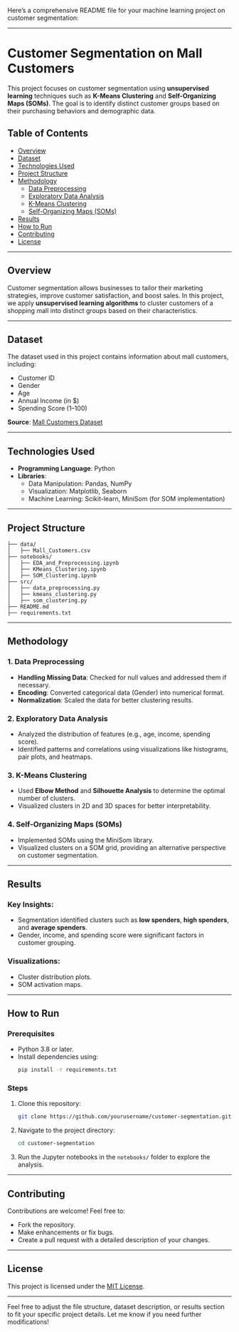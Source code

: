 Here’s a comprehensive README file for your machine learning project on customer segmentation:

---

# Customer Segmentation on Mall Customers

This project focuses on customer segmentation using **unsupervised learning** techniques such as **K-Means Clustering** and **Self-Organizing Maps (SOMs)**. The goal is to identify distinct customer groups based on their purchasing behaviors and demographic data.

## Table of Contents

- [Overview](#overview)
- [Dataset](#dataset)
- [Technologies Used](#technologies-used)
- [Project Structure](#project-structure)
- [Methodology](#methodology)
  - [Data Preprocessing](#data-preprocessing)
  - [Exploratory Data Analysis](#exploratory-data-analysis)
  - [K-Means Clustering](#k-means-clustering)
  - [Self-Organizing Maps (SOMs)](#self-organizing-maps-soms)
- [Results](#results)
- [How to Run](#how-to-run)
- [Contributing](#contributing)
- [License](#license)

---

## Overview

Customer segmentation allows businesses to tailor their marketing strategies, improve customer satisfaction, and boost sales. In this project, we apply **unsupervised learning algorithms** to cluster customers of a shopping mall into distinct groups based on their characteristics.

---

## Dataset

The dataset used in this project contains information about mall customers, including:
- Customer ID
- Gender
- Age
- Annual Income (in $)
- Spending Score (1–100)

**Source**: [Mall Customers Dataset](https://www.kaggle.com/vjchoudhary7/customer-segmentation-tutorial-in-python)

---

## Technologies Used

- **Programming Language**: Python
- **Libraries**: 
  - Data Manipulation: Pandas, NumPy
  - Visualization: Matplotlib, Seaborn
  - Machine Learning: Scikit-learn, MiniSom (for SOM implementation)

---

## Project Structure

```plaintext
├── data/
│   ├── Mall_Customers.csv
├── notebooks/
│   ├── EDA_and_Preprocessing.ipynb
│   ├── KMeans_Clustering.ipynb
│   ├── SOM_Clustering.ipynb
├── src/
│   ├── data_preprocessing.py
│   ├── kmeans_clustering.py
│   ├── som_clustering.py
├── README.md
├── requirements.txt
```

---

## Methodology

### 1. Data Preprocessing
- **Handling Missing Data**: Checked for null values and addressed them if necessary.
- **Encoding**: Converted categorical data (Gender) into numerical format.
- **Normalization**: Scaled the data for better clustering results.

### 2. Exploratory Data Analysis
- Analyzed the distribution of features (e.g., age, income, spending score).
- Identified patterns and correlations using visualizations like histograms, pair plots, and heatmaps.

### 3. K-Means Clustering
- Used **Elbow Method** and **Silhouette Analysis** to determine the optimal number of clusters.
- Visualized clusters in 2D and 3D spaces for better interpretability.

### 4. Self-Organizing Maps (SOMs)
- Implemented SOMs using the MiniSom library.
- Visualized clusters on a SOM grid, providing an alternative perspective on customer segmentation.

---

## Results

### Key Insights:
- Segmentation identified clusters such as **low spenders**, **high spenders**, and **average spenders**.
- Gender, income, and spending score were significant factors in customer grouping.

### Visualizations:
- Cluster distribution plots.
- SOM activation maps.

---

## How to Run

### Prerequisites
- Python 3.8 or later.
- Install dependencies using:
  ```bash
  pip install -r requirements.txt
  ```

### Steps
1. Clone this repository:
   ```bash
   git clone https://github.com/yourusername/customer-segmentation.git
   ```
2. Navigate to the project directory:
   ```bash
   cd customer-segmentation
   ```
3. Run the Jupyter notebooks in the `notebooks/` folder to explore the analysis.

---

## Contributing

Contributions are welcome! Feel free to:
- Fork the repository.
- Make enhancements or fix bugs.
- Create a pull request with a detailed description of your changes.

---

## License

This project is licensed under the [MIT License](https://opensource.org/licenses/MIT).

---

Feel free to adjust the file structure, dataset description, or results section to fit your specific project details. Let me know if you need further modifications!
